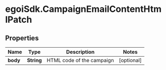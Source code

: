 # egoiSdk.CampaignEmailContentHtmlPatch

## Properties
Name | Type | Description | Notes
------------ | ------------- | ------------- | -------------
**body** | **String** | HTML code of the campaign | [optional] 


